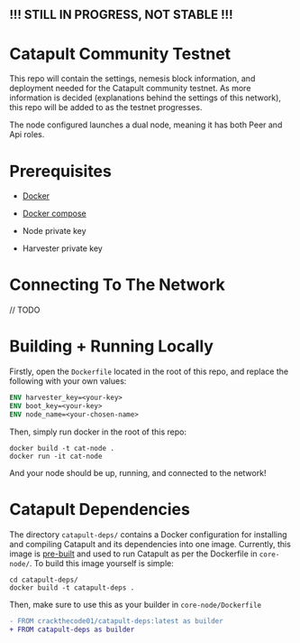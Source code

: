 ## !!! STILL IN PROGRESS, NOT STABLE !!! 

# Catapult Community Testnet
This repo will contain the settings, nemesis block information, and deployment needed for the Catapult community testnet. As more information is decided (explanations behind the settings of this network), this repo will be added to as the testnet progresses.

The node configured launches a dual node, meaning it has both Peer and Api roles.  

# Prerequisites 

* [Docker](https://docs.docker.com/v17.09/engine/installation/)

* [Docker compose]()

* Node private key

* Harvester private key


# Connecting To The Network

// TODO

# Building + Running Locally

Firstly, open the `Dockerfile` located in the root of this repo, and replace the following with your own values: 

```Dockerfile
ENV harvester_key=<your-key>
ENV boot_key=<your-key>
ENV node_name=<your-chosen-name>
```

Then, simply run docker in the root of this repo: 

```shell
docker build -t cat-node .
docker run -it cat-node
```

And your node should be up, running, and connected to the network!

# Catapult Dependencies

The directory `catapult-deps/` contains a Docker configuration for installing and compiling Catapult and its dependencies into one image.  Currently, this image is [pre-built](https://hub.docker.com/repository/docker/crackthecode01/catapult-deps) and used to run Catapult as per the Dockerfile in `core-node/`.  To build this image yourself is simple: 

```
cd catapult-deps/
docker build -t catapult-deps .
```

Then, make sure to use this as your builder in `core-node/Dockerfile`

```diff
- FROM crackthecode01/catapult-deps:latest as builder
+ FROM catapult-deps as builder
```
